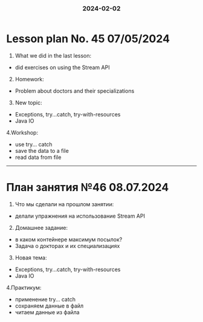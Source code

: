 <h3 style="text-align: center; padding-bottom: 14px">2024-02-02</h3>

# Lesson plan No. 45 07/05/2024

1. What we did in the last lesson:
- did exercises on using the Stream API

2. Homework:
- Problem about doctors and their specializations

3. New topic:
- Exceptions, try...catch, try-with-resources
- Java IO

4.Workshop:
- use try... catch
- save the data to a file
- read data from file

___

# План занятия №46 08.07.2024

1. Что мы сделали на прошлом занятии:
- делали упражнения на использование Stream API

2. Домашнее задание:
- в каком контейнере максимум посылок?
- Задача о докторах и их специализациях

3. Новая тема:
- Exceptions, try...catch, try-with-resources
- Java IO

4.Практикум:
- применение try... catch 
- сохраняем данные в файл
- читаем данные из файла
